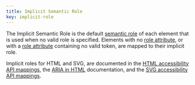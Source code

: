 ```yaml
---
title: Implicit Semantic Role
key: implicit-role
---
```


The Implicit Semantic Role is the default [semantic role](#semantic-role) of each element that is used when no valid role is specified. Elements with no [role attribute](https://www.w3.org/TR/html/dom.html#aria-role-attribute), or with a [role attribute](https://www.w3.org/TR/html/dom.html#aria-role-attribute) containing no valid token, are mapped to their implicit role.

Implicit roles for HTML and SVG, are documented in the [HTML accessibility API mappings](https://www.w3.org/TR/html-aam/), the [ARIA in HTML](https://www.w3.org/TR/html-aria/) documentation, and the [SVG accessibility API mappings](https://www.w3.org/TR/svg-aam/).


